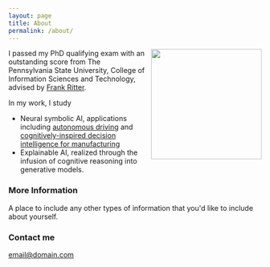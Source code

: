 ```yaml
---
layout: page
title: About
permalink: /about/
---
```

<p><img style="float:right; padding-left:10px" src="http://Siyuwu528.github.io/images/image.jpg" width="220" height="220" /></p>
I passed my PhD qualifying exam with an outstanding score from The Pennsylvania State University, College of Information Sciences and Technology, advised by <a href="https://www.frankritter.com/ritter.html">Frank Ritter</a>.

In my work, I study 
* Neural symbolic AI, applications including <a href="https://www.frankritter.com/papers/wuBRT23.pdf">autonomous driving</a> and <a href="http://Siyuwu528.github.io/images/NeSyAI-ACS-2024_extended.pptx" target="_blank">cognitively-inspired decision intelligence for manufacturing</a>
* Explainable AI, realized through the infusion of cognitive reasoning into generative models.


### More Information

A place to include any other types of information that you'd like to include about yourself.

### Contact me

[email@domain.com](mailto:email@domain.com)
